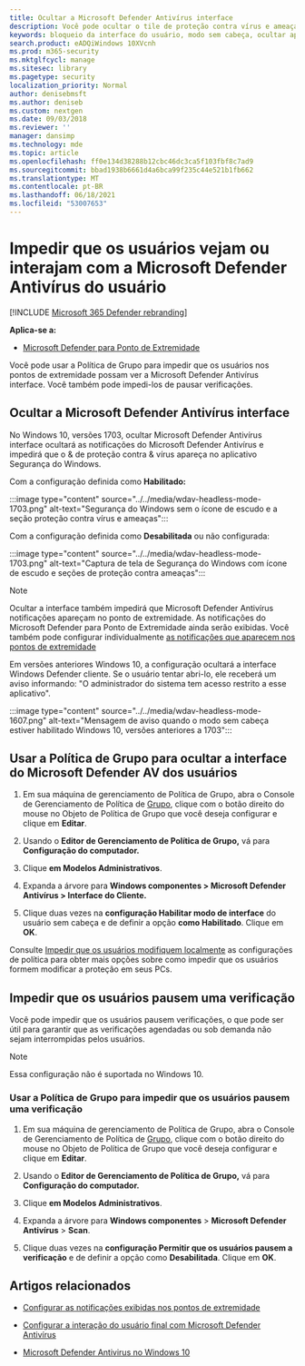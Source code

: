 ```yaml
---
title: Ocultar a Microsoft Defender Antivírus interface
description: Você pode ocultar o tile de proteção contra vírus e ameaças no Segurança do Windows aplicativo.
keywords: bloqueio da interface do usuário, modo sem cabeça, ocultar aplicativo, ocultar configurações, ocultar interface
search.product: eADQiWindows 10XVcnh
ms.prod: m365-security
ms.mktglfcycl: manage
ms.sitesec: library
ms.pagetype: security
localization_priority: Normal
author: denisebmsft
ms.author: deniseb
ms.custom: nextgen
ms.date: 09/03/2018
ms.reviewer: ''
manager: dansimp
ms.technology: mde
ms.topic: article
ms.openlocfilehash: ff0e134d38288b12cbc46dc3ca5f103fbf8c7ad9
ms.sourcegitcommit: bbad1938b6661d4a6bca99f235c44e521b1fb662
ms.translationtype: MT
ms.contentlocale: pt-BR
ms.lasthandoff: 06/18/2021
ms.locfileid: "53007653"
---
```

# <a name="prevent-users-from-seeing-or-interacting-with-the-microsoft-defender-antivirus-user-interface"></a>Impedir que os usuários vejam ou interajam com a Microsoft Defender Antivírus do usuário

[!INCLUDE [Microsoft 365 Defender rebranding](../../includes/microsoft-defender.md)]


**Aplica-se a:**

- [Microsoft Defender para Ponto de Extremidade](/microsoft-365/security/defender-endpoint/)

Você pode usar a Política de Grupo para impedir que os usuários nos pontos de extremidade possam ver a Microsoft Defender Antivírus interface. Você também pode impedi-los de pausar verificações.

## <a name="hide-the-microsoft-defender-antivirus-interface"></a>Ocultar a Microsoft Defender Antivírus interface

No Windows 10, versões 1703, ocultar Microsoft Defender Antivírus interface ocultará as notificações do Microsoft Defender Antivírus e impedirá que o & de proteção contra & vírus apareça no aplicativo Segurança do Windows.

Com a configuração definida como **Habilitado:**

:::image type="content" source="../../media/wdav-headless-mode-1703.png" alt-text="Segurança do Windows sem o ícone de escudo e a seção proteção contra vírus e ameaças":::

Com a configuração definida como **Desabilitada** ou não configurada:

:::image type="content" source="../../media/wdav-headless-mode-1703.png" alt-text="Captura de tela de Segurança do Windows com ícone de escudo e seções de proteção contra ameaças":::

>[!NOTE]
>Ocultar a interface também impedirá que Microsoft Defender Antivírus notificações apareçam no ponto de extremidade. As notificações do Microsoft Defender para Ponto de Extremidade ainda serão exibidas. Você também pode configurar individualmente [as notificações que aparecem nos pontos de extremidade](configure-notifications-microsoft-defender-antivirus.md)

Em versões anteriores Windows 10, a configuração ocultará a interface Windows Defender cliente. Se o usuário tentar abri-lo, ele receberá um aviso informando: "O administrador do sistema tem acesso restrito a esse aplicativo".

:::image type="content" source="../../media/wdav-headless-mode-1607.png" alt-text="Mensagem de aviso quando o modo sem cabeça estiver habilitado Windows 10, versões anteriores a 1703":::

## <a name="use-group-policy-to-hide-the-microsoft-defender-av-interface-from-users"></a>Usar a Política de Grupo para ocultar a interface do Microsoft Defender AV dos usuários

1. Em sua máquina de gerenciamento de Política de Grupo, abra o Console de Gerenciamento de Política de [Grupo](/previous-versions/windows/desktop/gpmc/group-policy-management-console-portal), clique com o botão direito do mouse no Objeto de Política de Grupo que você deseja configurar e clique em **Editar**.

2. Usando o **Editor de Gerenciamento de Política de Grupo,** vá para **Configuração do computador.**

3. Clique **em Modelos Administrativos**.

4. Expanda a árvore para **Windows componentes > Microsoft Defender Antivírus > Interface do Cliente.**

5. Clique duas vezes na **configuração Habilitar modo de interface** do usuário sem cabeça e de definir a opção **como Habilitado**. Clique em **OK**. 

Consulte [Impedir que os usuários modifiquem localmente](configure-local-policy-overrides-microsoft-defender-antivirus.md) as configurações de política para obter mais opções sobre como impedir que os usuários formem modificar a proteção em seus PCs.

## <a name="prevent-users-from-pausing-a-scan"></a>Impedir que os usuários pausem uma verificação

Você pode impedir que os usuários pausem verificações, o que pode ser útil para garantir que as verificações agendadas ou sob demanda não sejam interrompidas pelos usuários.

> [!NOTE]
> Essa configuração não é suportada no Windows 10.

### <a name="use-group-policy-to-prevent-users-from-pausing-a-scan"></a>Usar a Política de Grupo para impedir que os usuários pausem uma verificação

1. Em sua máquina de gerenciamento de Política de Grupo, abra o Console de Gerenciamento de Política de [Grupo](/previous-versions/windows/desktop/gpmc/group-policy-management-console-portal), clique com o botão direito do mouse no Objeto de Política de Grupo que você deseja configurar e clique em **Editar**.

2. Usando o **Editor de Gerenciamento de Política de Grupo,** vá para **Configuração do computador.**

3. Clique **em Modelos Administrativos**.

4. Expanda a árvore para **Windows componentes**  >  **Microsoft Defender Antivírus**  >  **Scan**.

5. Clique duas vezes na **configuração Permitir que os usuários pausem a verificação** e de definir a opção como **Desabilitada**. Clique em **OK**. 

## <a name="related-articles"></a>Artigos relacionados

- [Configurar as notificações exibidas nos pontos de extremidade](configure-notifications-microsoft-defender-antivirus.md)

- [Configurar a interação do usuário final com Microsoft Defender Antivírus](configure-end-user-interaction-microsoft-defender-antivirus.md)

- [Microsoft Defender Antivirus no Windows 10](microsoft-defender-antivirus-in-windows-10.md)